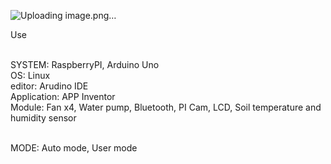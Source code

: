 ![Uploading image.png…]()


Use </br></br>

SYSTEM: RaspberryPI, Arduino Uno </br>
OS: Linux </br>
editor: Arudino IDE </br>
Application: APP Inventor </br>
Module: Fan x4, Water pump, Bluetooth, PI Cam, LCD, Soil temperature and humidity sensor </br></br>

MODE: Auto mode, User mode
